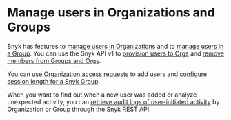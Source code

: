 # Manage users in Organizations and Groups

Snyk has features to [manage users in Organizations](manage-users-in-organizations.md) and to [manage users in a Group](manage-users-in-a-group.md). You can use the Snyk API v1 to [provision users to Orgs](../user-management-with-the-snyk-api/provision-users-to-orgs-using-the-snyk-api-v1.md) and [remove members from Groups and Orgs](../user-management-with-the-snyk-api/remove-members-from-groups-and-orgs-using-the-snyk-rest-and-v1-api.md).

You can [use Organization access requests](requests-for-access-to-an-organization.md) to add users and [configure session length for a Snyk Group](configure-session-length-for-a-snyk-group.md).

When you want to find out when a new user was added or analyze unexpected activity, you can [retrieve audit logs of user-initiated activity](../user-management-with-the-snyk-api/retrieve-audit-logs-of-user-initiated-activity-by-api-for-an-org-or-group.md) by Organization or Group through the Snyk REST API.

